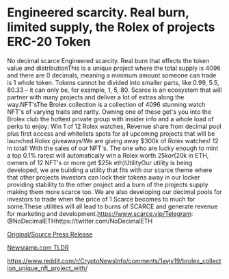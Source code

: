 # Engineered scarcity. Real burn, limited supply, the Rolex of projects ERC-20 Token

No decimal scarce Engineered scarcity. Real burn that effects the token value and distributionThis is a unique project where the total supply is 4096 and there are 0 decimals, meaning a minimum amount someone can trade is 1 whole token. Tokens cannot be divided into smaller parts, like 0.99, 5.5, 80.33 – it can only be, for example, 1, 5, 80. Scarce is an ecosystem that will partner with many projects and deliver a lot of extras along the way.NFT'sThe Brolex collection is a collection of 4096 stunning watch NFT's of varying traits and rarity. Owning one of these get's you into the Brolex club the hottest private group with insider info and a whole load of perks to enjoy: Win 1 of 12 Rolex watches, Revenue share from decimal pool plus first access and whitelists spots for all upcoming projects that will be launched.Rolex giveaways!We are giving away $300k of Rolex watches! 12 in total! With the sales of our NFT's. The one who are lucky enough to mint a top 0.1% rarest will automatically win a Rolex worth $25k or ($20k in ETH, owners of 12 NFT's or more get $25k eth)UtilityOur utility is being developed, we are building a utility that fits with our scarce theme where that other projects investors can lock their tokens away in our locker providing stability to the other project and a burn of the projects supply making them more scarce too. We are also developing our decimal pools for investors to trade when the price of 1 Scarce becomes to much for some.These utilities will all lead to burns of SCARCE and generate revenue for marketing and development.https://www.scarce.vip/Telegram: @NoDecimalETHhttps://twitter.com/NoDecimalETH 

[Original/Source Press Release](https://blockchainwire.io/press-release/engineered-scarcity-real-burn-limited-supply-the-rolex-of-projects-erc-20-token-)
                    

[Newsramp.com TLDR](None) 

https://www.reddit.com/r/CryptoNewsInfo/comments/1avjv19/brolex_collection_unique_nft_project_with/